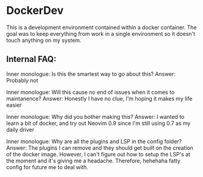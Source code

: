 # DockerDev 

This is a development environment contained within a docker container. The goal was to keep everything from work in a single environment so it doesn't touch anything on my system.

## Internal FAQ:
Inner monologue: Is this the smartest way to go about this?
Answer: Probably not

Inner monologue: Will this cause no end of issues when it comes to maintanence?
Answer: Honestly I have no clue, I'm hoping it makes my life easier

Inner monologue: Why did you bother making this?
Answer: I wanted to learn a bit of docker, and try out Neovim 0.9 since I'm still using 0.7 as my daily driver

Inner monologue: Why are all the plugins and LSP in the config folder?
Answer: The plugins I can remove and they should get built on the creation of the docker image. However, I can't figure out how to setup the LSP's at the moment and it's giving me a headache. Therefore, hehehaha fatty config for future me to deal with.
